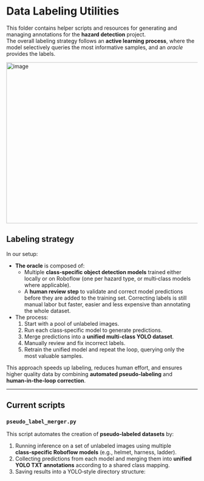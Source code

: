 # Data Labeling Utilities

This folder contains helper scripts and resources for generating and managing annotations for the **hazard detection** project.  
The overall labeling strategy follows an **active learning process**, where the model selectively queries the most informative samples, and an *oracle* provides the labels.

<img width="578" height="425" alt="image" src="https://github.com/user-attachments/assets/3b4d5c5c-bd69-415c-bbdb-32fc0d47b22c" />

## Labeling strategy

In our setup:
- **The oracle** is composed of:
  - Multiple **class‑specific object detection models** trained either locally or on Roboflow (one per hazard type, or multi‑class models where applicable).
  - A **human review step** to validate and correct model predictions before they are added to the training set. Correcting labels is still manual labor but faster, easier and less expensive than annotating the whole dataset.
- The process:
  1. Start with a pool of unlabeled images.
  2. Run each class‑specific model to generate predictions.
  3. Merge predictions into a **unified multi‑class YOLO dataset**.
  4. Manually review and fix incorrect labels.
  5. Retrain the unified model and repeat the loop, querying only the most valuable samples.

This approach speeds up labeling, reduces human effort, and ensures higher quality data by combining **automated pseudo‑labeling** and **human‑in‑the‑loop correction**.

---

## Current scripts

### `pseudo_label_merger.py`
This script automates the creation of **pseudo‑labeled datasets** by:
1. Running inference on a set of unlabeled images using multiple **class‑specific Roboflow models** (e.g., helmet, harness, ladder).
2. Collecting predictions from each model and merging them into **unified YOLO TXT annotations** according to a shared class mapping.
3. Saving results into a YOLO‑style directory structure:



